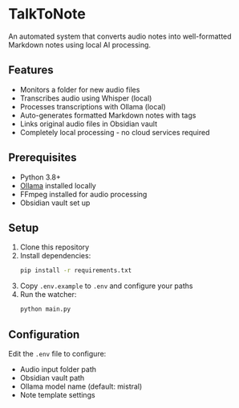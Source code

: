 # TalkToNote

An automated system that converts audio notes into well-formatted Markdown notes using local AI processing.

## Features

- Monitors a folder for new audio files
- Transcribes audio using Whisper (local)
- Processes transcriptions with Ollama (local)
- Auto-generates formatted Markdown notes with tags
- Links original audio files in Obsidian vault
- Completely local processing - no cloud services required

## Prerequisites

- Python 3.8+
- [Ollama](https://ollama.ai/) installed locally
- FFmpeg installed for audio processing
- Obsidian vault set up

## Setup

1. Clone this repository
2. Install dependencies:
   ```bash
   pip install -r requirements.txt
   ```
3. Copy `.env.example` to `.env` and configure your paths
4. Run the watcher:
   ```bash
   python main.py
   ```

## Configuration

Edit the `.env` file to configure:
- Audio input folder path
- Obsidian vault path
- Ollama model name (default: mistral)
- Note template settings
